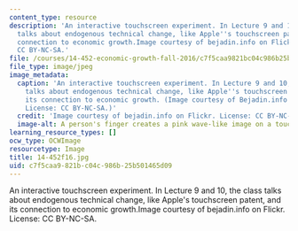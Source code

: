 ```yaml
---
content_type: resource
description: 'An interactive touchscreen experiment. In Lecture 9 and 10, the class
  talks about endogenous technical change, like Apple''s touchscreen patent, and its
  connection to economic growth.Image courtesy of bejadin.info on Flickr. License:
  CC BY-NC-SA.'
file: /courses/14-452-economic-growth-fall-2016/c7f5caa9821bc04c986b25b501465d09_14-452f16.jpg
file_type: image/jpeg
image_metadata:
  caption: 'An interactive touchscreen experiment. In Lecture 9 and 10, the class
    talks about endogenous technical change, like Apple''s touchscreen patent, and
    its connection to economic growth. (Image courtesy of Bejadin.info on Flickr.
    License: CC BY-NC-SA.)'
  credit: 'Image courtesy of bejadin.info on Flickr. License: CC BY-NC-SA.'
  image-alt: A person's finger creates a pink wave-like image on a touchscreen.
learning_resource_types: []
ocw_type: OCWImage
resourcetype: Image
title: 14-452f16.jpg
uid: c7f5caa9-821b-c04c-986b-25b501465d09
---
```

An interactive touchscreen experiment. In Lecture 9 and 10, the class talks about endogenous technical change, like Apple's touchscreen patent, and its connection to economic growth.Image courtesy of bejadin.info on Flickr. License: CC BY-NC-SA.

